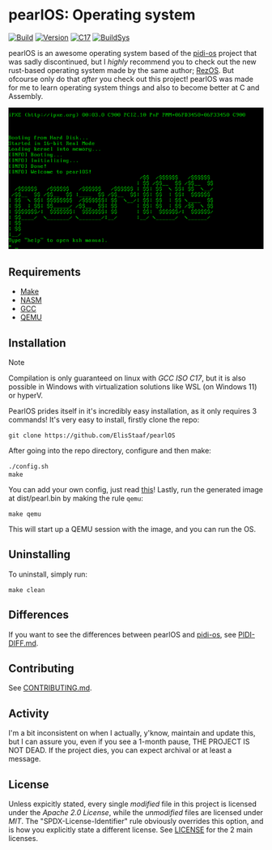 # pearlOS: Operating system

[![Build](https://img.shields.io/github/actions/workflow/status/ElisStaaf/pearlOS/build.yml?logo=Github&labelColor=17181B&label=Build)](/)
[![Version](https://img.shields.io/badge/Version-NET%2f3-FF0062?labelColor=17181B)](/)
[![C17](https://img.shields.io/badge/Standard-C17-A8B9CC?logo=C&labelColor=17181B)](/)
[![BuildSys](https://img.shields.io/badge/Build%20System-GNU%20Make-0F6713?logo=GNU&labelColor=17181B&logoColor=898484)](/)  

pearlOS is an awesome operating system based of the [pidi-os](https://github.com/GandelXIV/pidi-os)
project that was sadly discontinued, but I *highly* recommend you to check out the new rust-based
operating system made by the same author; [RezOS](https://github.com/GandelXIV/RezOS).
But ofcourse only do that *after* you check out this project! pearlOS was made
for me to learn operating system things and also to become better at C and Assembly.

[![pearlOS](https://github.com/ElisStaaf/pearlOS/raw/main/prod/boot.png)](https://github.com/ElisStaaf/pearlOS)

## Requirements

* [Make](https://www.gnu.org/software/make)
* [NASM](https://nasm.us)
* [GCC](https://gcc.gnu.org)
* [QEMU](https://www.qemu.org)

## Installation

> [!NOTE]
> Compilation is only guaranteed on linux with *GCC ISO C17*,
> but it is also possible in Windows with virtualization
> solutions like WSL (on Windows 11) or hyperV.

PearlOS prides itself in it's incredibly easy installation, as it only requires 3 commands!
It's very easy to install, firstly clone the repo:
```console
git clone https://github.com/ElisStaaf/pearlOS
```
After going into the repo directory, configure and then make:
```console
./config.sh
make
```
You can add your own config, just read [this](/config/README.md)!
Lastly, run the generated image at dist/pearl.bin
by making the rule `qemu`:
```console
make qemu
```
This will start up a QEMU session with the image, and you
can run the OS.

## Uninstalling

To uninstall, simply run:
```console
make clean
```

## Differences

If you want to see the differences between pearlOS and [pidi-os](https://github.com/GandelXIV/pidi-os),
see [PIDI-DIFF.md](/PIDI-DIFF.md).

## Contributing

See [CONTRIBUTING.md](/CONTRIBUTING.md).

## Activity

I'm a bit inconsistent on when I actually, y'know, maintain and update this,
but I can assure you, even if you see a 1-month pause, THE PROJECT IS NOT DEAD.
If the project dies, you can expect archival or at least a message.

## License

Unless expicitly stated, every single *modified* file in this project is licensed
under the *Apache 2.0 License*, while the *unmodified* files are licensed under *MIT*.
The "SPDX-License-Identifier" rule obviously overrides this option, and is how you
explicitly state a different license. See [LICENSE](/LICENSE) for the 2 main licenses.
